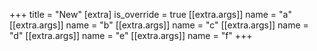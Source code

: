 +++
title = "New"
[extra]
is_override = true
[[extra.args]]
name = "a"
[[extra.args]]
name = "b"
[[extra.args]]
name = "c"
[[extra.args]]
name = "d"
[[extra.args]]
name = "e"
[[extra.args]]
name = "f"
+++